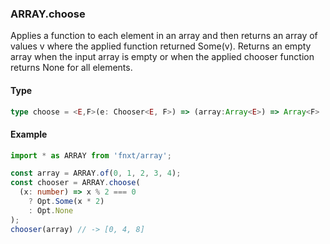 ### ARRAY.choose
Applies a function to each element in an array and then returns an array of values v where 
the applied function returned Some(v). Returns an empty array when the input array is empty 
or when the applied chooser function returns None for all elements.

#### Type
```ts
type choose = <E,F>(e: Chooser<E, F>) => (array:Array<E>) => Array<F>
```

#### Example
```ts
import * as ARRAY from 'fnxt/array';

const array = ARRAY.of(0, 1, 2, 3, 4);
const chooser = ARRAY.choose(
  (x: number) => x % 2 === 0
    ? Opt.Some(x * 2)
    : Opt.None
);
chooser(array) // -> [0, 4, 8]
```
